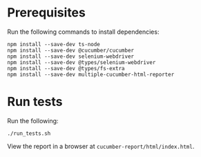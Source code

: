 # Prerequisites

Run the following commands to install dependencies:
```
npm install --save-dev ts-node
npm install --save-dev @cucumber/cucumber
npm install --save-dev selenium-webdriver
npm install --save-dev @types/selenium-webdriver
npm install --save-dev @types/fs-extra
npm install --save-dev multiple-cucumber-html-reporter
```

# Run tests

Run the following:
```
./run_tests.sh
```

View the report in a browser at `cucumber-report/html/index.html`.